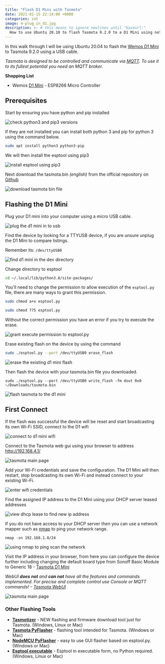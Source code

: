 ```yaml
---
title: "Flash D1 Mini with Tasmota"
date: 2021-01-15 22:14:00 +0000
categories: iot
image: 4-plug_in_d1.jpg
description: >- # this means to ignore newlines until "baseurl:"
  How to use Ubuntu 20.10 to flash Tasmota 9.2.0 to a D1 Mini using nothing more than a USB cable.
---
```


In this walk through I will be using Ubuntu 20.04 to flash the [Wemos D1 Mini](https://www.wemos.cc/en/latest/d1/d1_mini.html) to Tasmota 9.2.0 using a USB cable.

*Tasmota is designed to be controlled and communicate via [MQTT](http://mqtt.org/). To use it to its fullest potential you need an MQTT broker.* 

**Shopping List**


* Wemos [D1 Mini](https://amzn.to/3t3ifHq) - ESP8266 Micro Controller

## Prerequisites

Start by ensuring you have python and pip installed

![check python3 and pip3 versions](/assets/images/posts/1-python_pip_install.png)

If they are not installed you can install both python 3 and pip for python 3 using the command below.

```bash
sudo apt install python3 python3-pip
```

We will then install the esptool using pip3

![install esptool using pip3](/assets/images/posts/2-install_pip_esptool.png)

Next download the tasmota.bin *(english)* from the official repository on [Github](https://github.com/arendst/Tasmota/releases/tag/v9.2.0)

![download tasmota bin file](/assets/images/posts/3-download_tasmota.png)



## Flashing the D1 Mini

Plug your D1 mini into your computer using a micro USB cable.

![plug the d1 mini in to usb](/assets/images/posts/4-plug_in_d1.jpg)

Find the device by looking for a TTYUSB device, if you are unsure unplug the D1 Mini to compare listings.

Remember its: `/dev/ttyUSB0`

![find d1 mini in the dev directory](/assets/images/posts/5-find_d1_dev.png)

Change directory to esptool

```bash
cd ~/.local/lib/python3.8/site-packages/
```

You'll need to change the permission to allow execution of the `esptool.py` file, there are many ways to grant this permission.

```bash
sudo chmod a+x esptool.py
```

```bash
sudo chmod 775 esptool.py
```

Without the correct permission you have an error if you try to execute the erase.

![grant execute permission to esptool.py](/assets/images/posts/6-grant_execute_permission.png)

Erase existing flash on the device by using the command

```bash
sudo ./esptool.py --port /dev/ttyUSB0 erase_flash
```

![erase the existing d1 mini flash](/assets/images/posts/7-erase_flash.png)

Then flash the device with your tasmota.bin file you downloaded.

```
sudo ./esptool.py --port /dev/ttyUSB0 write_flash -fm dout 0x0 ~/Downloads/tasmota.bin
```

![flash tasmota to the d1 mini](/assets/images/posts/8-flash_tasmota.png)



## First Connect

If the flash was successful the device will be reset and start broadcasting its own Wi-Fi SSID, connect to the D1 wifi

![connect to d1 mini wifi](/assets/images/posts/9-d1_wifi_connect.png)

Connect to the Tasmota web gui using your browser to address http://192.168.4.1/

![tasmota main page](/assets/images/posts/10-d1_login_page.png)

Add your Wi-Fi credentials and save the configuration. The D1 Mini will then restart, stop broadcasting its own Wi-Fi and instead connect to your existing Wi-Fi.

![enter wifi credentials](/assets/images/posts/11-wifi_details.png)

Find the assigned IP address to the D1 Mini using your DHCP server leased addresses 

![view dhcp lease to find new ip address](/assets/images/posts/12-tasmota_dhcp_lease.png)

If you do not have access to your DHCP server then you can use a network mapper such as [nmap](https://nmap.org/) to ping your network range.

```
nmap -sn 192.168.1.0/24
```

![using nmap to ping scan the network](/assets/images/posts/13-nmap_tasmota_scan.png)

Visit the IP address in your browser, from here you can configure the device further including changing the default board type from Sonoff Basic Module to Generic 18 - [Tasmota D1 Mini](https://tasmota.github.io/docs/devices/Wemos-D1-Mini/)

*WebUI **does not** and **can not** have all the features and commands implemented. For precise and complete control use Console or MQTT commands! - [Tasmota WebUI](https://tasmota.github.io/docs/WebUI/)*

![tasmota main page](/assets/images/posts/14-tasmota_main_page.png)



### Other Flashing Tools

- [**Tasmotizer**](https://github.com/tasmota/tasmotizer) - NEW flashing and firmware download tool just for Tasmota. (Windows, Linux or Mac)
- [**Tasmota PyFlasher**](https://github.com/tasmota/tasmota-pyflasher) - flashing tool intended for Tasmota. (Windows or Mac)
- [**NodeMCU PyFlasher**](https://github.com/marcelstoer/nodemcu-pyflasher) - easy to use GUI flasher based on esptool.py. (Windows or Mac)
- [**Esptool executable**](https://github.com/igrr/esptool-ck) - Esptool in executable form, no Python required. (Windows, Linux or Mac)

